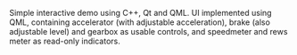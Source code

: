 Simple interactive demo using C++, Qt and QML.
UI implemented using QML, containing accelerator (with adjustable acceleration), 
brake (also adjustable level) and gearbox as usable controls, and speedmeter
and rews meter as read-only indicators.
